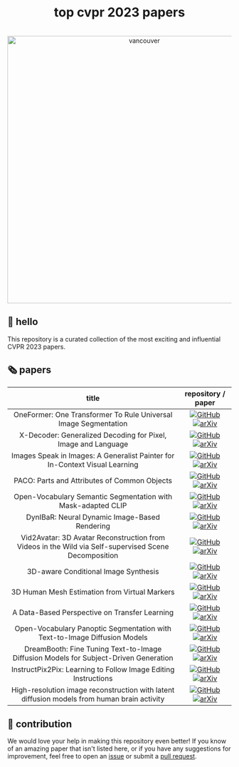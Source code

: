 <h1 align="center">top cvpr 2023 papers</h1>

<p align="center">
    </br>
    <img width="600" src="https://github.com/SkalskiP/top-cvpr-2023-papers/assets/26109316/793d71f5-6034-4342-a8b3-2a08646a6aa0" alt="vancouver">
    </br>
</p>

## 👋 hello

This repository is a curated collection of the most exciting and influential CVPR 2023 papers.

## 🗞️ papers

<!--- AUTOGENERATED_COURSES_TABLE -->
<!---
   WARNING: DO NOT EDIT THIS TABLE MANUALLY. IT IS AUTOMATICALLY GENERATED.
   HEAD OVER TO CONTRIBUTING.MD FOR MORE DETAILS ON HOW TO MAKE CHANGES PROPERLY.
-->
| **title** | **repository / paper** |
|:---------:|:----------------------:|
| OneFormer: One Transformer To Rule Universal Image Segmentation |  [![GitHub](https://badges.aleen42.com/src/github.svg)](https://github.com/SHI-Labs/OneFormer) [![arXiv](https://img.shields.io/badge/arXiv-2211.0622-b31b1b.svg)](https://arxiv.org/abs/2211.0622)|
| X-Decoder: Generalized Decoding for Pixel, Image and Language |  [![GitHub](https://badges.aleen42.com/src/github.svg)](https://github.com/microsoft/X-Decoder) [![arXiv](https://img.shields.io/badge/arXiv-2212.1127-b31b1b.svg)](https://arxiv.org/abs/2212.1127)|
| Images Speak in Images: A Generalist Painter for In-Context Visual Learning |  [![GitHub](https://badges.aleen42.com/src/github.svg)](https://github.com/baaivision/Painter/tree/main/Painter) [![arXiv](https://img.shields.io/badge/arXiv-2212.02499-b31b1b.svg)](https://arxiv.org/abs/2212.02499)|
| PACO: Parts and Attributes of Common Objects |  [![GitHub](https://badges.aleen42.com/src/github.svg)](https://github.com/facebookresearch/paco) [![arXiv](https://img.shields.io/badge/arXiv-2301.01795-b31b1b.svg)](https://arxiv.org/abs/2301.01795)|
| Open-Vocabulary Semantic Segmentation with Mask-adapted CLIP |  [![GitHub](https://badges.aleen42.com/src/github.svg)](https://github.com/facebookresearch/ov-seg) [![arXiv](https://img.shields.io/badge/arXiv-2210.0415-b31b1b.svg)](https://arxiv.org/abs/2210.0415)|
| DynIBaR: Neural Dynamic Image-Based Rendering |  [![GitHub](https://badges.aleen42.com/src/github.svg)](https://github.com/google/dynibar) [![arXiv](https://img.shields.io/badge/arXiv-2211.11082-b31b1b.svg)](https://arxiv.org/abs/2211.11082)|
| Vid2Avatar: 3D Avatar Reconstruction from Videos in the Wild via Self-supervised Scene Decomposition |  [![GitHub](https://badges.aleen42.com/src/github.svg)](https://github.com/MoyGcc/vid2avatar) [![arXiv](https://img.shields.io/badge/arXiv-2302.11566-b31b1b.svg)](https://arxiv.org/abs/2302.11566)|
| 3D-aware Conditional Image Synthesis |  [![GitHub](https://badges.aleen42.com/src/github.svg)](https://github.com/dunbar12138/pix2pix3d) [![arXiv](https://img.shields.io/badge/arXiv-2302.08509-b31b1b.svg)](https://arxiv.org/abs/2302.08509)|
| 3D Human Mesh Estimation from Virtual Markers |  [![GitHub](https://badges.aleen42.com/src/github.svg)](https://github.com/ShirleyMaxx/VirtualMarker) [![arXiv](https://img.shields.io/badge/arXiv-2303.11726-b31b1b.svg)](https://arxiv.org/abs/2303.11726)|
| A Data-Based Perspective on Transfer Learning |  [![GitHub](https://badges.aleen42.com/src/github.svg)](https://github.com/MadryLab/data-transfer) [![arXiv](https://img.shields.io/badge/arXiv-2207.05739-b31b1b.svg)](https://arxiv.org/abs/2207.05739)|
| Open-Vocabulary Panoptic Segmentation with Text-to-Image Diffusion Models |  [![GitHub](https://badges.aleen42.com/src/github.svg)](https://github.com/NVlabs/ODISE) [![arXiv](https://img.shields.io/badge/arXiv-2303.04803-b31b1b.svg)](https://arxiv.org/abs/2303.04803)|
| DreamBooth: Fine Tuning Text-to-Image Diffusion Models for Subject-Driven Generation |  [![GitHub](https://badges.aleen42.com/src/github.svg)](https://github.com/google/dreambooth) [![arXiv](https://img.shields.io/badge/arXiv-2208.12242-b31b1b.svg)](https://arxiv.org/abs/2208.12242)|
| InstructPix2Pix: Learning to Follow Image Editing Instructions |  [![GitHub](https://badges.aleen42.com/src/github.svg)](https://github.com/timothybrooks/instruct-pix2pix) [![arXiv](https://img.shields.io/badge/arXiv-2211.098-b31b1b.svg)](https://arxiv.org/abs/2211.098)|
| High-resolution image reconstruction with latent diffusion models from human brain activity |  [![GitHub](https://badges.aleen42.com/src/github.svg)](https://github.com/yu-takagi/StableDiffusionReconstruction) [![arXiv](https://img.shields.io/badge/arXiv-2306.11536-b31b1b.svg)](https://arxiv.org/abs/2306.11536)|
<!--- AUTOGENERATED_COURSES_TABLE -->

## 🦸 contribution

We would love your help in making this repository even better! If you know of an amazing paper that isn't listed
here, or if you have any suggestions for improvement, feel free to open an
[issue](https://github.com/SkalskiP/top-cvpr-2023-papers/issues) or submit a
[pull request](https://github.com/SkalskiP/top-cvpr-2023-papers/pulls).
